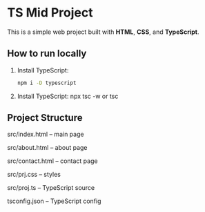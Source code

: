 # TS Mid Project

This is a simple web project built with **HTML**, **CSS**, and **TypeScript**.

## How to run locally

1. Install TypeScript:
   ```bash
   npm i -D typescript
   ```
1. Install TypeScript:
   npx tsc -w
   or
   tsc

## Project Structure

src/index.html – main page

src/about.html – about page

src/contact.html – contact page

src/prj.css – styles

src/proj.ts – TypeScript source

tsconfig.json – TypeScript config
